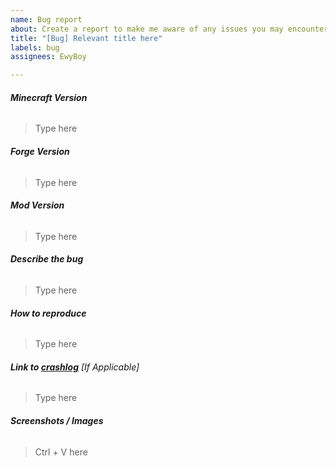 ```yaml
---
name: Bug report
about: Create a report to make me aware of any issues you may encounter
title: "[Bug] Relevant title here"
labels: bug
assignees: EwyBoy

---
```


###### **Minecraft Version**
> Type here

###### **Forge Version**
> Type here

###### **Mod Version**
> Type here

###### **Describe the bug**
> Type here

###### **How to reproduce**
> Type here

###### **Link to [crashlog](https://gist.github.com/)** *[If Applicable]*
> Type here

###### **Screenshots / Images**
> Ctrl + V here
